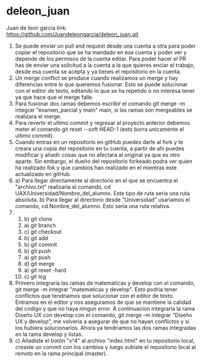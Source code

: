 # deleon_juan
Juan de leon garcia
link: https://github.com/Juandeleongarcia/deleon_juan.git 
1) Se puede enviar un pull and request desde una cuenta a otra para poder copiar el repositorio que se ha mandado en esa cuenta y poder ver y depende de los permisos de la
    cuenta editar. Para poder hacer el PR has de enviar una solicitud a la cuenta a la que quieres enciar el trabajo, desde esa cuenta se acepta y ya tienes el repositorio
    en la cuenta.
2) Un merge conflict se produce cuando realizamos un merge y hay diferencias entre lo que queremos fusionar. Esto se puede solucionar con el editor de texto, editando lo que
   se ha repetido o no interesa tener ya que hace que el merge falle.
3) Para fusionar dos ramas debemos escribir el comando git merge -m integrar "examen_parcial y main" main, si las ramas son mergeables se realizara el merge.
4) Para revertir el ultimo commit y regresar al proyecto anterior debemos meter el comando git reset --soft HEAD-1 (esto borra unicamente el ultimo commit).
5) Cuando entras en un repositorio en gitHub puedes darle al fork y te creara una copia del repositorio en tu cuenta, a partir de ahi puedes modificar y añadir cosas que no
   afectara al original ya que es otro aparte. Sin embargo, el dueño del repositorio forkeado podra ver quien ha realizado fok y que cambios han realizado en el mientras este
   actualizado en gitHub.
6) a) Para llegar directamente al directorio en el que se encuentra el "archivo.txt" realizaria el comando, cd UAX/Universidad/Nombre_del_alumno. Este tipo de ruta seria una
   ruta absoluta.
   b) Para llegar al directorio desde "Universidad" usariamos el comando, cd Nombre_del_alumno. Esto seria una ruta relativa.
7) 1) b) git clone
   2) a) git branch
   3) c) git checkout
   4) b) git add
   5) b) git commit
   6) b) git push
   7) a) git push
   8) d) git merge
   9) a) git reset -hard
   10) c) git log
8) Primero integraria las ramas de matematicas y develop con el comando, git merge -m integrar "matematicas y develop". Esto podria tener conflictos que tendriamos que
   solucionar con el editor de texto. Entramos en el editor y nos aseguramos de que se mantiene la calidad del codigo y que no haya ningun error. A continuacion integraria
   la rama Diseño UX con develop con el comando, git merge -m integrar "Diseño UX y develop", me volveria a asegurar de que no hayan conflictos y si los hubiera
   solucionarlos. Ahora ya tendriamos las dos ramas integradas en la rama develop y listas. 
10) c) Añadiste el botón "x^4" al archivo "index.html" en tu repositorio local, creaste un commit con los cambios y luego subiste el repositorio local al remoto en
    la rama principal (master).
   
